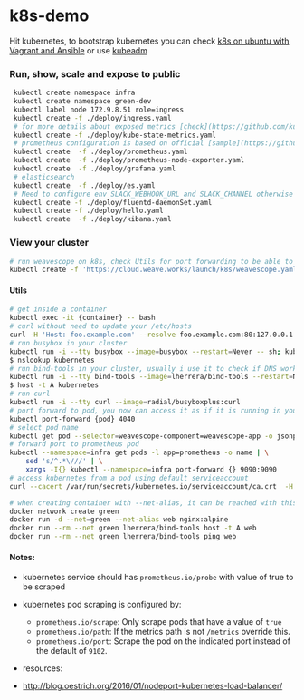 # k8s-demo
Hit kubernetes, to bootstrap kubernetes you can check [k8s on ubuntu with Vagrant and Ansible](https://github.com/waleedsamy/k8s-ubuntu) or use [kubeadm](https://kubernetes.io/docs/getting-started-guides/kubeadm/)

### Run, show, scale and expose to public
```bash
 kubectl create namespace infra
 kubectl create namespace green-dev
 kubectl label node 172.9.8.51 role=ingress
 kubectl create -f ./deploy/ingress.yaml
 # for more details about exposed metrics [check](https://github.com/kubernetes/kube-state-metrics#metrics)
 kubectl create -f ./deploy/kube-state-metrics.yaml
 # prometheus configuration is based on official [sample](https://github.com/prometheus/prometheus/blob/master/documentation/examples/prometheus-kubernetes.yml)
 kubectl create  -f ./deploy/prometheus.yaml
 kubectl create  -f ./deploy/prometheus-node-exporter.yaml
 kubectl create  -f ./deploy/grafana.yaml
 # elasticsearch
 kubectl create  -f ./deploy/es.yaml
 # Need to configure env SLACK_WEBHOOK_URL and SLACK_CHANNEL otherwise use waleedsamy/k8s-fluentd-nodejs-winston:v1.0 instead
 kubectl create -f ./deploy/fluentd-daemonSet.yaml
 kubectl create -f ./deploy/hello.yaml
 kubectl create  -f ./deploy/kibana.yaml
```

### View your cluster
```bash
# run weavescope on k8s, check Utils for port forwarding to be able to access from your browser
kubectl create -f 'https://cloud.weave.works/launch/k8s/weavescope.yaml' --validate=false
```

#### Utils
```bash
# get inside a container
kubectl exec -it {container} -- bash
# curl without need to update your /etc/hosts
curl -H 'Host: foo.example.com' --resolve foo.example.com:80:127.0.0.1 http://foo.example.com/
# run busybox in your cluster
kubectl run -i --tty busybox --image=busybox --restart=Never -- sh; kubectl delete po busybox
$ nslookup kubernetes
# run bind-tools in your cluster, usually i use it to check if DNS work correclt
kubectl run -i --tty bind-tools --image=lherrera/bind-tools --restart=Never -- sh; kubectl delete po bind-tools
$ host -t A kubernetes
# run curl
kubectl run -i --tty curl --image=radial/busyboxplus:curl
# port forward to pod, you now can access it as if it is running in your machine, usually use it if I need to access service in my browser
kubectl port-forward {pod} 4040
# select pod name
kubectl get pod --selector=weavescope-component=weavescope-app -o jsonpath='{.items..metadata.name}'
# forward port to prometheus pod
kubectl --namespace=infra get pods -l app=prometheus -o name | \
	sed 's/^.*\///' | \
	xargs -I{} kubectl --namespace=infra port-forward {} 9090:9090
# access kubernetes from a pod using default serviceaccount
curl --cacert /var/run/secrets/kubernetes.io/serviceaccount/ca.crt  -H "Authorization: Bearer $(cat /var/run/secrets/kubernetes.io/serviceaccount/token)" https://kubernetes.default.svc.cluster.local
```

```bash
# when creating container with --net-alias, it can be reached with this name from other containers in the same network
docker network create green
docker run -d --net=green --net-alias web nginx:alpine
docker run --rm --net green lherrera/bind-tools host -t A web
docker run --rm --net green lherrera/bind-tools ping web
```


#### Notes:
  * kubernetes service should has `prometheus.io/probe` with value of true to be scraped
  * kubernetes pod scraping is configured by:
    * `prometheus.io/scrape`: Only scrape pods that have a value of `true`
    * `prometheus.io/path`: If the metrics path is not `/metrics` override this.
    * `prometheus.io/port`: Scrape the pod on the indicated port instead of the default of `9102`.

* resources:
 * http://blog.oestrich.org/2016/01/nodeport-kubernetes-load-balancer/
